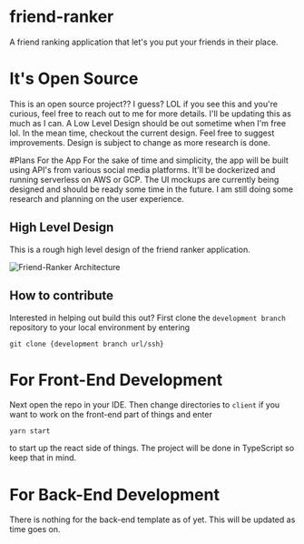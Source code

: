 # friend-ranker
A friend ranking application that let's you put your friends in their place.

# It's Open Source
This is an open source project?? I guess? LOL if you see this and you're curious, feel free to reach out to me for more details. 
I'll be updating this as much as I can. A Low Level Design should be out sometime when I'm free lol. In the mean time, checkout the current design. 
Feel free to suggest improvements. Design is subject to change as more research is done.

#Plans For the App
For the sake of time and simplicity, the app will be built using API's from various social media platforms. It'll be dockerized and running serverless on AWS or GCP.
The UI mockups are currently being designed and should be ready some time in the future. I am still doing some research and planning on the user experience. 

## High Level Design
This is a rough high level design of the friend ranker application.

![Friend-Ranker Architecture](https://user-images.githubusercontent.com/61554248/141692748-f48877ed-b6a6-49ad-867d-7b77549b4b7d.png)


## How to contribute
Interested in helping out build this out? 
First clone the `development branch` repository to your local environment  by entering 

`git clone {development branch url/ssh} `

# For Front-End Development
Next open the repo in your IDE. Then change directories to `client` if you want to work on the front-end part of things and enter 

`yarn start`

to start up the react side of things. The project will be done in TypeScript so keep that in mind.

# For Back-End Development
There is nothing for the back-end template as of yet. This will be updated as time goes on.
